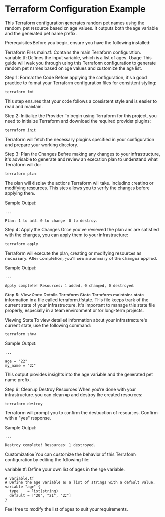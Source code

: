 # Terraform Configuration Example


This Terraform configuration generates random pet names using the random_pet resource based on age values. It outputs both the age variable and the generated pet name prefix.

Prerequisites
Before you begin, ensure you have the following installed:

Terraform
Files
main.tf: Contains the main Terraform configuration.
variable.tf: Defines the input variable, which is a list of ages.
Usage
This guide will walk you through using this Terraform configuration to generate random pet names based on age values and customize the age list.

Step 1: Format the Code
Before applying the configuration, it's a good practice to format your Terraform configuration files for consistent styling:

```
terraform fmt
```
This step ensures that your code follows a consistent style and is easier to read and maintain.

Step 2: Initialize the Provider
To begin using Terraform for this project, you need to initialize Terraform and download the required provider plugins:

```
terraform init
```
Terraform will fetch the necessary plugins specified in your configuration and prepare your working directory.

Step 3: Plan the Changes
Before making any changes to your infrastructure, it's advisable to generate and review an execution plan to understand what Terraform will do:
```
terraform plan
```
The plan will display the actions Terraform will take, including creating or modifying resources. This step allows you to verify the changes before applying them.

Sample Output:

```
...

Plan: 1 to add, 0 to change, 0 to destroy.
```
Step 4: Apply the Changes
Once you've reviewed the plan and are satisfied with the changes, you can apply them to your infrastructure:

```
terraform apply
```
Terraform will execute the plan, creating or modifying resources as necessary. After completion, you'll see a summary of the changes applied.

Sample Output:

```
...

Apply complete! Resources: 1 added, 0 changed, 0 destroyed.
```
Step 5: View State Details
Terraform State
Terraform maintains state information in a file called terraform.tfstate. This file keeps track of the current state of your infrastructure. It's important to manage this state file properly, especially in a team environment or for long-term projects.

Viewing State
To view detailed information about your infrastructure's current state, use the following command:

```
terraform show
```
Sample Output:

```
...

age = "22"
my_name = "22"
```
This output provides insights into the age variable and the generated pet name prefix.

Step 6: Cleanup
Destroy Resources
When you're done with your infrastructure, you can clean up and destroy the created resources:

```
terraform destroy
```
Terraform will prompt you to confirm the destruction of resources. Confirm with a "yes" response.

Sample Output:

```
...

Destroy complete! Resources: 1 destroyed.
```
Customization
You can customize the behavior of this Terraform configuration by editing the following file:

variable.tf: Define your own list of ages in the age variable.
```
# variable.tf
# Define the age variable as a list of strings with a default value.
variable "age" {
  type    = list(string)
  default = ["20", "21", "22"]
}
```
Feel free to modify the list of ages to suit your requirements.
